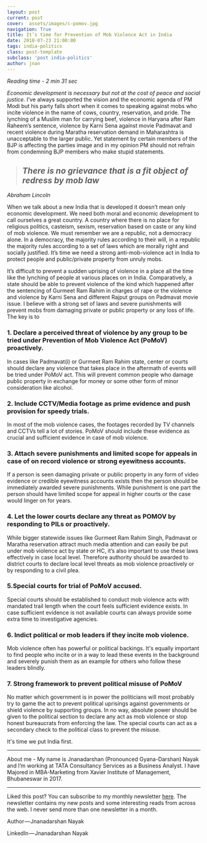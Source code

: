 ```yaml
---
layout: post
current: post
cover:  assets/images/c-pomov.jpg
navigation: True
title: It’s time for Prevention of Mob Violence Act in India
date: 2018-07-23 21:00:00
tags: india-politics
class: post-template
subclass: 'post india-politics'
author: jnan
---
```

*Reading time - 2 min 31 sec*

*Economic development is necessary but not at the cost of peace and social justice.* I’ve always supported the vision and the economic agenda of PM Modi but his party falls short when it comes to speaking against mobs who incite violence in the name of cows, country, reservation, and pride. The lynching of a Muslim man for carrying beef, violence in Haryana after Ram Raheem’s sentence, violence by Karni Sena against movie Padmavat and recent violence during Maratha reservation demand in Maharashtra is unacceptable to the larger public. Yet statement by certain members of the BJP is affecting the parties image and in my opinion PM should not refrain from condemning BJP members who make stupid statements.

>## *There is no grievance that is a fit object of redress by mob law*
*Abraham Lincoln*

When we talk about a new India that is developed it doesn’t mean only economic development. We need both moral and economic development to call ourselves a great country. A country where there is no place for religious politics, casteism, sexism, reservation based on caste or any kind of mob violence. We must remember we are a republic, not a democracy alone. In a democracy, the majority rules according to their will, in a republic the majority rules according to a set of laws which are morally right and socially justified. It’s time we need a strong anti-mob-violence act in India to protect people and public/private property from unruly mobs.

It’s difficult to prevent a sudden uprising of violence in a place all the time like the lynching of  people at various places on in India. Comparatively, a state should be able to prevent violence of the kind which happened after the sentencing of Gurmeet Ram Rahim in charges of rape or the violence and violence by Karni Sena and different Rajput groups on Padmavat movie issue. I believe with a strong set of laws and severe punishments will prevent mobs from damaging private or public property or any loss of life. The key is to

### 1. Declare a perceived threat of violence by any group to be tried under Prevention of Mob Violence Act (PoMoV) proactively.
In cases like Padmavat(i) or Gurmeet Ram Rahim state, center or courts should declare any violence that takes place in the aftermath of events will be tried under PoMoV act. This will prevent common people who damage public property in exchange for money or some other form of minor consideration like alcohol.

### 2. Include CCTV/Media footage as prime evidence and push provision for speedy trials.
In most of the mob violence cases, the footages recorded by TV channels and CCTVs tell a lot of stories. PoMoV should include these evidence as crucial and sufficient evidence in case of mob violence.

### 3. Attach severe punishments and limited scope for appeals in case of on record violence or strong eyewitness accounts.
If a person is seen damaging private or public property in any form of video evidence or credible eyewitness accounts exists then the person should be immediately awarded severe punishments. While punishment is one part the person should have limited scope for appeal in higher courts or the case would linger on for years.

### 4. Let the lower courts declare any threat as POMOV by responding to PILs or proactively.
While bigger statewide issues like Gurmeet Ram Rahim Singh, Padmavat or Maratha reservation attract much media attention and can easily be put under mob violence act by state or HC, it’s also important to use these laws effectively in case local level. Therefore authority should be awarded to district courts to declare local level threats as mob violence proactively or by responding to a civil plea.

### 5.Special courts for trial of PoMoV accused.
Special courts should be established to conduct mob violence acts with mandated trail length when the court feels sufficient evidence exists. In case sufficient evidence is not available courts can always provide some extra time to investigative agencies.

### 6. Indict political or mob leaders if they incite mob violence.
Mob violence often has powerful or political backings. It's equally important to find people who incite or in a way to lead these events in the background and severely punish them as an example for others who follow these leaders blindly.

### 7. Strong framework to prevent political misuse of PoMoV
No matter which government is in power the politicians will most probably try to game the act to prevent political uprisings against governments or shield violence by supporting groups. In no way, absolute power should be given to the political section to declare any act as mob violence or stop honest bureaucrats from enforcing the law. The special courts can act as a secondary check to the political class to prevent the misuse.

It's time we put India first.

***
About me - My name is Jnanadarshan (Pronounced Gyana-Darshan) Nayak and I’m working at TATA Consultancy Services as a Business Analyst. I have Majored in MBA-Marketing from Xavier Institute of Management, Bhubaneswar in 2017.

***
Liked this post? You can subscribe to my monthly newsletter [here](http://go.jdnayak.com/2hDwHVw). The newsletter contains my new posts and some interesting reads from across the web. I never send more than one newsletter in a month.

Author — Jnanadarshan Nayak

LinkedIn — Jnanadarshan Nayak

<script type="text/javascript" src="//downloads.mailchimp.com/js/signup-forms/popup/embed.js" data-dojo-config="usePlainJson: true, isDebug: false"></script><script type="text/javascript">require(["mojo/signup-forms/Loader"], function(L) { L.start({"baseUrl":"mc.us14.list-manage.com","uuid":"8991ef78ed397f79182ba03b3","lid":"09d8d0a5de"}) })</script>
